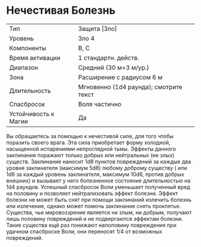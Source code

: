 
# Нечестивая Болезнь

|                      |                                        |
| -------------------- | -------------------------------------- |
| Тип                  | Защита [Зло]                           |
| Уровень              | Зло 4                                  |
| Компоненты           | В, С                                   |
| Время активации      | 1 стандартн. действ.                   |
| Диапазон             | Средний (30 м+3 м/ур.)                 |
| Зона                 | Расширение с радиусом 6 м              |
| Длительность         | Мгновенно (1d4 раунда); смотрите текст |
| Спасбросок           | Воля частично                          |
| Устойчивость к Магии | Да                                     |

Вы обращаетесь за помощью к нечестивой силе, для того чтобы поразить своего врага. Эта сила приобретает форму холодной, насыщенной испарениями непроглядной тьмы. Эффекты данного заклинания поражают только добрых или нейтральных (не злых) существ. Заклинание наносит 1d8 пунктов повреждений за каждые два уровня заклинателя (максимум 5d8) любому доброму существу ( или 1d6 за каждый уровень заклинателя, максимум 10d6, против добрых внешних) и вызывает у него болезненное состояние длительностью на 1d4 раундов. Успешный спасбросок Воли уменьшает полученный вред на половину и позволяет нейтрализовать эффект болезни. Эффект болезни не может быть снят при помощи заклинаний излечить болезнь или излечение, однако может помочь заклинание снять проклятье. Существа, чье мировоззрение является ни злым, ни добрым, получают лишь половину повреждений и не подвергаются эффектам болезни. Такие существа ещё раз понижают наполовину повреждения при удачном спасброске Воли, они переносят 1/4 от возможных повреждений.